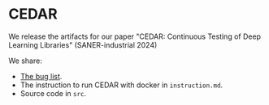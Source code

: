 # CEDAR

We release the artifacts for our paper "CEDAR: Continuous Testing of Deep Learning Libraries" (SANER-industrial 2024)

We share:
- [The bug list](https://docs.google.com/spreadsheets/d/1dlGGk0pcxmrYSLeuwWITp6QJ19DK1moiqap6-d1phds/edit?usp=sharing). 
- The instruction to run CEDAR with docker in `instruction.md`.
- Source code in `src`.
